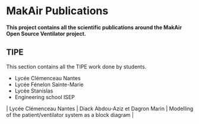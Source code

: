 # MakAir Publications

**This project contains all the scientific publications around the MakAir Open Source Ventilator project.**

## TIPE

This section contains all the TIPE work done by students. 

- Lycée Clémenceau Nantes
- Lycée Fénelon Sainte-Marie
- Lycée Stanislas
- Engineering school ISEP

| Lycée Clémenceau Nantes | Diack Abdou-Aziz et Dagron Marin | Modelling of the patient/ventilator system as a block diagram |

